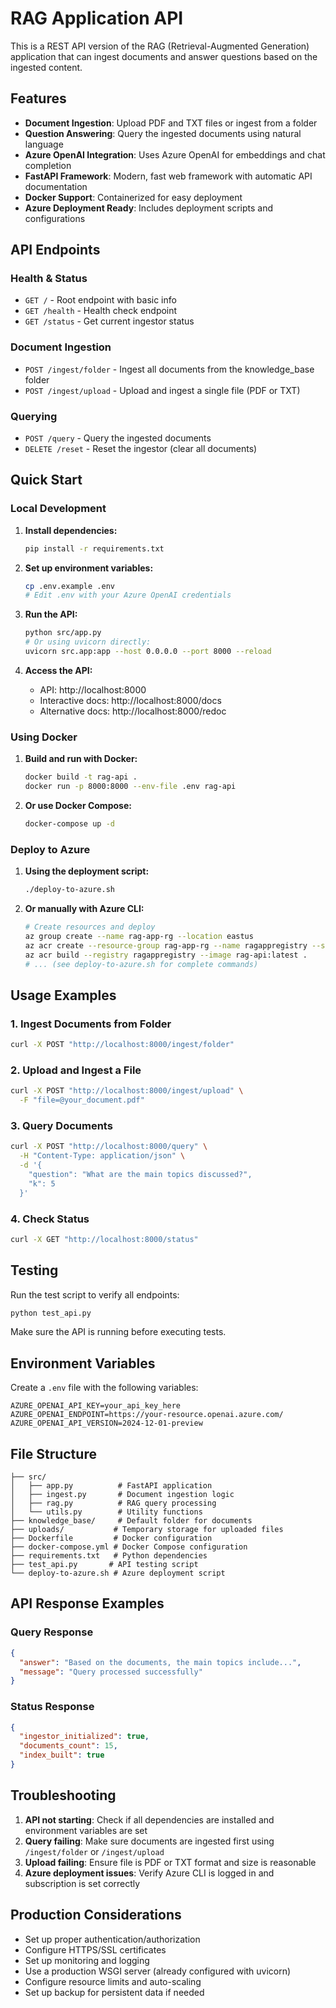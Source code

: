 # RAG Application API

This is a REST API version of the RAG (Retrieval-Augmented Generation) application that can ingest documents and answer questions based on the ingested content.

## Features

- **Document Ingestion**: Upload PDF and TXT files or ingest from a folder
- **Question Answering**: Query the ingested documents using natural language
- **Azure OpenAI Integration**: Uses Azure OpenAI for embeddings and chat completion
- **FastAPI Framework**: Modern, fast web framework with automatic API documentation
- **Docker Support**: Containerized for easy deployment
- **Azure Deployment Ready**: Includes deployment scripts and configurations

## API Endpoints

### Health & Status
- `GET /` - Root endpoint with basic info
- `GET /health` - Health check endpoint
- `GET /status` - Get current ingestor status

### Document Ingestion
- `POST /ingest/folder` - Ingest all documents from the knowledge_base folder
- `POST /ingest/upload` - Upload and ingest a single file (PDF or TXT)

### Querying
- `POST /query` - Query the ingested documents
- `DELETE /reset` - Reset the ingestor (clear all documents)

## Quick Start

### Local Development

1. **Install dependencies:**
   ```bash
   pip install -r requirements.txt
   ```

2. **Set up environment variables:**
   ```bash
   cp .env.example .env
   # Edit .env with your Azure OpenAI credentials
   ```

3. **Run the API:**
   ```bash
   python src/app.py
   # Or using uvicorn directly:
   uvicorn src.app:app --host 0.0.0.0 --port 8000 --reload
   ```

4. **Access the API:**
   - API: http://localhost:8000
   - Interactive docs: http://localhost:8000/docs
   - Alternative docs: http://localhost:8000/redoc

### Using Docker

1. **Build and run with Docker:**
   ```bash
   docker build -t rag-api .
   docker run -p 8000:8000 --env-file .env rag-api
   ```

2. **Or use Docker Compose:**
   ```bash
   docker-compose up -d
   ```

### Deploy to Azure

1. **Using the deployment script:**
   ```bash
   ./deploy-to-azure.sh
   ```

2. **Or manually with Azure CLI:**
   ```bash
   # Create resources and deploy
   az group create --name rag-app-rg --location eastus
   az acr create --resource-group rag-app-rg --name ragappregistry --sku Basic
   az acr build --registry ragappregistry --image rag-api:latest .
   # ... (see deploy-to-azure.sh for complete commands)
   ```

## Usage Examples

### 1. Ingest Documents from Folder
```bash
curl -X POST "http://localhost:8000/ingest/folder"
```

### 2. Upload and Ingest a File
```bash
curl -X POST "http://localhost:8000/ingest/upload" \
  -F "file=@your_document.pdf"
```

### 3. Query Documents
```bash
curl -X POST "http://localhost:8000/query" \
  -H "Content-Type: application/json" \
  -d '{
    "question": "What are the main topics discussed?",
    "k": 5
  }'
```

### 4. Check Status
```bash
curl -X GET "http://localhost:8000/status"
```

## Testing

Run the test script to verify all endpoints:

```bash
python test_api.py
```

Make sure the API is running before executing tests.

## Environment Variables

Create a `.env` file with the following variables:

```env
AZURE_OPENAI_API_KEY=your_api_key_here
AZURE_OPENAI_ENDPOINT=https://your-resource.openai.azure.com/
AZURE_OPENAI_API_VERSION=2024-12-01-preview
```

## File Structure

```
├── src/
│   ├── app.py          # FastAPI application
│   ├── ingest.py       # Document ingestion logic
│   ├── rag.py          # RAG query processing
│   └── utils.py        # Utility functions
├── knowledge_base/     # Default folder for documents
├── uploads/           # Temporary storage for uploaded files
├── Dockerfile         # Docker configuration
├── docker-compose.yml # Docker Compose configuration
├── requirements.txt   # Python dependencies
├── test_api.py       # API testing script
└── deploy-to-azure.sh # Azure deployment script
```

## API Response Examples

### Query Response
```json
{
  "answer": "Based on the documents, the main topics include...",
  "message": "Query processed successfully"
}
```

### Status Response
```json
{
  "ingestor_initialized": true,
  "documents_count": 15,
  "index_built": true
}
```

## Troubleshooting

1. **API not starting**: Check if all dependencies are installed and environment variables are set
2. **Query failing**: Make sure documents are ingested first using `/ingest/folder` or `/ingest/upload`
3. **Upload failing**: Ensure file is PDF or TXT format and size is reasonable
4. **Azure deployment issues**: Verify Azure CLI is logged in and subscription is set correctly

## Production Considerations

- Set up proper authentication/authorization
- Configure HTTPS/SSL certificates
- Set up monitoring and logging
- Use a production WSGI server (already configured with uvicorn)
- Configure resource limits and auto-scaling
- Set up backup for persistent data if needed